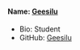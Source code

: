 #### Name: [Geesilu](https://github.com/Geesilu)
- Bio: Student
- GitHub: [Geesilu](https://github.com/Geesilu)

